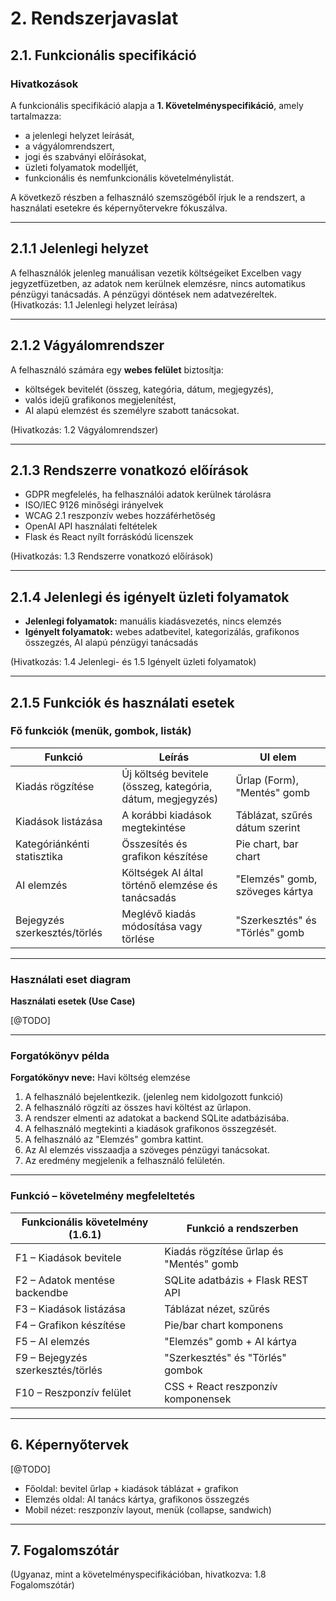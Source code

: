 # 2. Rendszerjavaslat

## 2.1. Funkcionális specifikáció

### Hivatkozások
A funkcionális specifikáció alapja a **1. Követelményspecifikáció**, amely tartalmazza:
- a jelenlegi helyzet leírását,
- a vágyálomrendszert,
- jogi és szabványi előírásokat,
- üzleti folyamatok modelljét,
- funkcionális és nemfunkcionális követelménylistát.

A következő részben a felhasználó szemszögéből írjuk le a rendszert, a használati esetekre és képernyőtervekre fókuszálva.

---

## 2.1.1 Jelenlegi helyzet
A felhasználók jelenleg manuálisan vezetik költségeiket Excelben vagy jegyzetfüzetben, az adatok nem kerülnek elemzésre, nincs automatikus pénzügyi tanácsadás. A pénzügyi döntések nem adatvezéreltek. (Hivatkozás: 1.1 Jelenlegi helyzet leírása)

---

## 2.1.2 Vágyálomrendszer
A felhasználó számára egy **webes felület** biztosítja:
- költségek bevitelét (összeg, kategória, dátum, megjegyzés),
- valós idejű grafikonos megjelenítést,
- AI alapú elemzést és személyre szabott tanácsokat.

(Hivatkozás: 1.2 Vágyálomrendszer)

---

## 2.1.3 Rendszerre vonatkozó előírások
- GDPR megfelelés, ha felhasználói adatok kerülnek tárolásra
- ISO/IEC 9126 minőségi irányelvek
- WCAG 2.1 reszponzív webes hozzáférhetőség
- OpenAI API használati feltételek
- Flask és React nyílt forráskódú licenszek

(Hivatkozás: 1.3 Rendszerre vonatkozó előírások)

---

## 2.1.4 Jelenlegi és igényelt üzleti folyamatok
- **Jelenlegi folyamatok:** manuális kiadásvezetés, nincs elemzés
- **Igényelt folyamatok:** webes adatbevitel, kategorizálás, grafikonos összegzés, AI alapú pénzügyi tanácsadás  

(Hivatkozás: 1.4 Jelenlegi- és 1.5 Igényelt üzleti folyamatok)

---

## 2.1.5 Funkciók és használati esetek

### Fő funkciók (menük, gombok, listák)
| Funkció | Leírás | UI elem |
|---------|--------|---------|
| Kiadás rögzítése | Új költség bevitele (összeg, kategória, dátum, megjegyzés) | Űrlap (Form), "Mentés" gomb |
| Kiadások listázása | A korábbi kiadások megtekintése | Táblázat, szűrés dátum szerint |
| Kategóriánkénti statisztika | Összesítés és grafikon készítése | Pie chart, bar chart |
| AI elemzés | Költségek AI által történő elemzése és tanácsadás | "Elemzés" gomb, szöveges kártya |
| Bejegyzés szerkesztés/törlés | Meglévő kiadás módosítása vagy törlése | "Szerkesztés" és "Törlés" gomb |

---

### Használati eset diagram
**Használati esetek (Use Case)**

[@TODO]

---

### Forgatókönyv példa

**Forgatókönyv neve:** Havi költség elemzése  

1. A felhasználó bejelentkezik. (jelenleg nem kidolgozott funkció)
2. A felhasználó rögzíti az összes havi költést az űrlapon.  
3. A rendszer elmenti az adatokat a backend SQLite adatbázisába.  
4. A felhasználó megtekinti a kiadások grafikonos összegzését.  
5. A felhasználó az "Elemzés" gombra kattint.  
6. Az AI elemzés visszaadja a szöveges pénzügyi tanácsokat.  
7. Az eredmény megjelenik a felhasználó felületén.

---

### Funkció – követelmény megfeleltetés

| Funkcionális követelmény (1.6.1) | Funkció a rendszerben |
|------------------------------------|---------------------|
| F1 – Kiadások bevitele | Kiadás rögzítése űrlap és "Mentés" gomb |
| F2 – Adatok mentése backendbe | SQLite adatbázis + Flask REST API |
| F3 – Kiadások listázása | Táblázat nézet, szűrés |
| F4 – Grafikon készítése | Pie/bar chart komponens |
| F5 – AI elemzés | "Elemzés" gomb + AI kártya |
| F9 – Bejegyzés szerkesztés/törlés | "Szerkesztés" és "Törlés" gombok |
| F10 – Reszponzív felület | CSS + React reszponzív komponensek |

---

## 6. Képernyőtervek

[@TODO]
- Főoldal: bevitel űrlap + kiadások táblázat + grafikon  
- Elemzés oldal: AI tanács kártya, grafikonos összegzés  
- Mobil nézet: reszponzív layout, menük (collapse, sandwich)

---

## 7. Fogalomszótár
(Ugyanaz, mint a követelményspecifikációban, hivatkozva: 1.8 Fogalomszótár)
